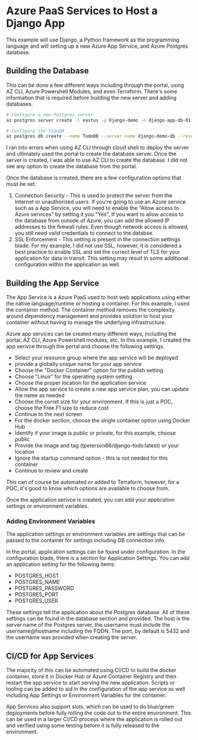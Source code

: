 # Azure PaaS Services to Host a Django App

This example will use Django, a Python framework as the programming language and will setting up a new Azure App Service, and Azure Postgres database.

## Building the Database

This can be done a few different ways including through the portal, using AZ CLI, Azure Powershell Modules, and even Terraform. There's some information that is required before building the new server and adding databases.

```bash
# Configure a new Postgres server
az postgres server create -l eastus -g Django-demo -n django-app-db-01 -u postgres -p thisSuperSECUREPassword2020! --sku-name B_Gen5_2 --ssl-enforcement Disabled --public-network-access Enabled --backup-retention 10 --geo-redundant-backup Enabled --storage-size 51200 --version 11

# Configure the TodoDB
az postgres db create --name TodoDB --server-name django-demo-db --resource-group Django-app
```

I ran into errors when using AZ CLI through cloud shell to deploy the server and ultimately used the portal to create the database server. Once the server is created, I was able to use AZ CLI to create the database. I did not see any option to create the database from the portal.

Once the database is created, there are a few configuration options that must be set.

1. Connection Security - This is used to protect the server from the Internet or unauthorized users. If you're going to use an Azure service such as a App Service, you will need to enable the "Allow access to Azure services" by setting it you "Yes". If you want to allow access to the database from outside of Azure, you can add the allowed IP addresses to the firewall rules. Even though network access is allowed, you still need valid credentials to connect to the databse.
2. SSL Enforcement - This setting is present in the connection settings blade. For my example, I did not use SSL, however, it is considered a best practice to enable SSL and set the correct level of TLS for your application for data in transit. This setting may result in some additional configuration within the application as well.

## Building the App Service

The App Service is a Azure PaaS used to host web applications using either the native language/runtime or hosting a container. For this example, I used the container method. The container method removes the complexity around dependency management and provides solution to host your container without having to manage the underlying infrastructure.

Azure app services can be created many different ways, including the portal, AZ CLI, Azure Powershell modules, etc. In this example, I created the app serivce through the portal and choose the following settings.

* Select your resource group where the app service will be deployed
* provide a globally unique name for your app service
* Choose the "Docker Container" option for the publish setting
* Choose "Linux" for the operating system setting
* Choose the proper location for the application service
* Allow the app service to create a new app service plan, you can update the name as needed
* Choose the corret size for your environment. If this is just a POC, choose the Free F1 size to reduce cost
* Continue to the next screen
* For the docker section, choose the single container option using Docker Hub
* Identify if your image is public or private, for this example, choose public
* Provide the image and tag (tpeterson66/django-todo:latest) or your location
* Ignore the startup command option - this is not needed for this container
* Continue to review and create

This can of course be automated or added to Terraform, however, for a POC, it's good to know which options are available to choose from.

Once the application serivce is created, you can add your application settings or environment variables.

### Adding Environment Variables

The application settings or environment variables are settings that can be passed to the container for settings including DB connection info. 

In the portal, application settings can be found under configuration. In the configuration blade, there is a section for Application Settings. You can add an application setting for the following items:

* POSTGRES_HOST
* POSTGRES_NAME
* POSTGRES_PASSWORD
* POSTGRES_PORT
* POSTGRES_USER

These settings tell the application about the Postgres database. All of these settings can be found in the database section and provided. The host is the server name of the Postgres server, the username must include the username@hostname including the FQDN. The port, by default is 5432 and the username was provided when creating the server.

## CI/CD for App Services

The majority of this can be automated using CI/CD to build the docker container, store it in Docker Hub or Azure Container Registry and then restart the app service to start serving the new application. Scripts or tooling can be added to aid in the configuration of the app service as well including App Settings or Environment Variables for the container.

App Services also support slots, which can be used to do blue/green deployments before fully rolling the code out to the entire environment. This can be used in a larger CI/CD process where the application is rolled out and verified using some testing before it is fully released to the environment.

